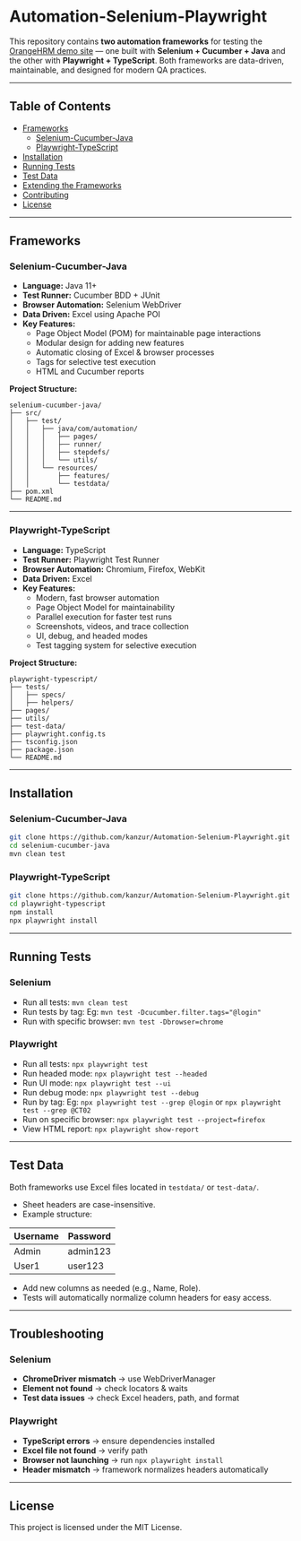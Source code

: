 # Automation-Selenium-Playwright

This repository contains **two automation frameworks** for testing the [OrangeHRM demo site](https://opensource-demo.orangehrmlive.com/) — one built with **Selenium + Cucumber + Java** and the other with **Playwright + TypeScript**. Both frameworks are data-driven, maintainable, and designed for modern QA practices.

---

## Table of Contents

- [Frameworks](#frameworks)
  - [Selenium-Cucumber-Java](#selenium-cucumber-java)
  - [Playwright-TypeScript](#playwright-typescript)
- [Installation](#installation)
- [Running Tests](#running-tests)
- [Test Data](#test-data)
- [Extending the Frameworks](#extending-the-frameworks)
- [Contributing](#contributing)
- [License](#license)

---

## Frameworks

### Selenium-Cucumber-Java

- **Language:** Java 11+
- **Test Runner:** Cucumber BDD + JUnit
- **Browser Automation:** Selenium WebDriver
- **Data Driven:** Excel using Apache POI
- **Key Features:**
  - Page Object Model (POM) for maintainable page interactions
  - Modular design for adding new features
  - Automatic closing of Excel & browser processes
  - Tags for selective test execution
  - HTML and Cucumber reports

**Project Structure:**

```
selenium-cucumber-java/
├── src/
│   ├── test/
│   │   ├── java/com/automation/
│   │   │   ├── pages/
│   │   │   ├── runner/
│   │   │   ├── stepdefs/
│   │   │   └── utils/
│   │   └── resources/
│   │       ├── features/
│   │       └── testdata/
├── pom.xml
└── README.md
```

---

### Playwright-TypeScript

- **Language:** TypeScript
- **Test Runner:** Playwright Test Runner
- **Browser Automation:** Chromium, Firefox, WebKit
- **Data Driven:** Excel
- **Key Features:**
  - Modern, fast browser automation
  - Page Object Model for maintainability
  - Parallel execution for faster test runs
  - Screenshots, videos, and trace collection
  - UI, debug, and headed modes
  - Test tagging system for selective execution

**Project Structure:**

```
playwright-typescript/
├── tests/
│   ├── specs/
│   ├── helpers/
├── pages/
├── utils/
├── test-data/
├── playwright.config.ts
├── tsconfig.json
├── package.json
└── README.md
```

---

## Installation

### Selenium-Cucumber-Java

```bash
git clone https://github.com/kanzur/Automation-Selenium-Playwright.git
cd selenium-cucumber-java
mvn clean test
```

### Playwright-TypeScript

```bash
git clone https://github.com/kanzur/Automation-Selenium-Playwright.git
cd playwright-typescript
npm install
npx playwright install
```

---

## Running Tests

### Selenium

- Run all tests: `mvn clean test`
- Run tests by tag: Eg: `mvn test -Dcucumber.filter.tags="@login"`
- Run with specific browser: `mvn test -Dbrowser=chrome`

### Playwright

- Run all tests: `npx playwright test`
- Run headed mode: `npx playwright test --headed`
- Run UI mode: `npx playwright test --ui`
- Run debug mode: `npx playwright test --debug`
- Run by tag: Eg: `npx playwright test --grep @login` or `npx playwright test --grep @CT02`
- Run on specific browser: `npx playwright test --project=firefox`
- View HTML report: `npx playwright show-report`

---

## Test Data

Both frameworks use Excel files located in `testdata/` or `test-data/`.

- Sheet headers are case-insensitive.
- Example structure:

| Username | Password  |
|----------|-----------|
| Admin    | admin123  |
| User1    | user123   |

- Add new columns as needed (e.g., Name, Role).
- Tests will automatically normalize column headers for easy access.

---

## Troubleshooting

### Selenium

- **ChromeDriver mismatch** → use WebDriverManager
- **Element not found** → check locators & waits
- **Test data issues** → check Excel headers, path, and format

### Playwright

- **TypeScript errors** → ensure dependencies installed
- **Excel file not found** → verify path
- **Browser not launching** → run `npx playwright install`
- **Header mismatch** → framework normalizes headers automatically

---

## License

This project is licensed under the MIT License.
